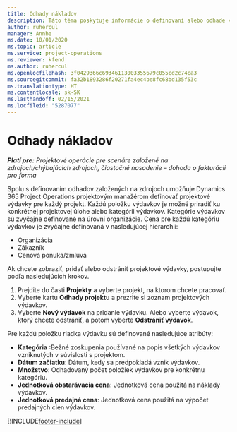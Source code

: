 ```yaml
---
title: Odhady nákladov
description: Táto téma poskytuje informácie o definovaní alebo odhade výdavkov na základe projektu.
author: ruhercul
manager: Annbe
ms.date: 10/01/2020
ms.topic: article
ms.service: project-operations
ms.reviewer: kfend
ms.author: ruhercul
ms.openlocfilehash: 3f0429366c69346113003355679c055cd2c74ca3
ms.sourcegitcommit: fa32b1893286f20271fa4ec4be8fc68bd135f53c
ms.translationtype: HT
ms.contentlocale: sk-SK
ms.lasthandoff: 02/15/2021
ms.locfileid: "5287077"
---
```

# <a name="expense-estimates"></a>Odhady nákladov
_**Platí pre:** Projektové operácie pre scenáre založené na zdrojoch/chýbajúcich zdrojoch, čiastočné nasadenie – dohoda o fakturácii pro forma_

Spolu s definovaním odhadov založených na zdrojoch umožňuje Dynamics 365 Project Operations projektovým manažérom definovať projektové výdavky pre každý projekt. Každú položku výdavkov je možné priradiť ku konkrétnej projektovej úlohe alebo kategórii výdavkov. Kategórie výdavkov sú zvyčajne definované na úrovni organizácie. Cena pre každú kategóriu výdavkov je zvyčajne definovaná v nasledujúcej hierarchii:

- Organizácia
- Zákazník
- Cenová ponuka/zmluva

Ak chcete zobraziť, pridať alebo odstrániť projektové výdavky, postupujte podľa nasledujúcich krokov.

1. Prejdite do časti **Projekty** a vyberte projekt, na ktorom chcete pracovať.
2. Vyberte kartu **Odhady projektu** a prezrite si zoznam projektových výdavkov.
3. Vyberte **Nový výdavok** na pridanie výdavku. Alebo vyberte výdavok, ktorý chcete odstrániť, a potom vyberte **Odstrániť výdavok**.

Pre každú položku riadka výdavku sú definované nasledujúce atribúty:

- **Kategória** :Bežné zoskupenia používané na popis všetkých výdavkov vzniknutých v súvislosti s projektom.
- **Dátum začiatku**: Dátum, kedy sa predpokladá vznik výdavkov.
- **Množstvo**: Odhadovaný počet položiek výdavkov pre konkrétnu kategóriu.
- **Jednotková obstarávacia cena**: Jednotková cena použitá na náklady výdavkov.
- **Jednotková predajná cena**: Jednotková cena použitá na výpočet predajných cien výdavkov.



[!INCLUDE[footer-include](../includes/footer-banner.md)]